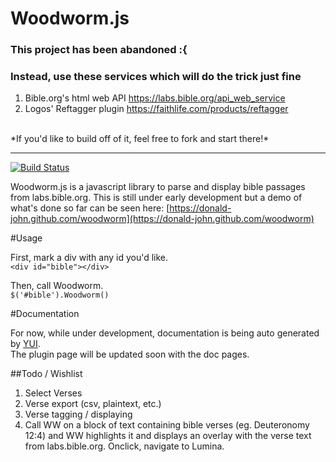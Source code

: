 Woodworm.js
========

### This project has been abandoned :{
### Instead, use these services which will do the trick just fine
1. Bible.org's html web API https://labs.bible.org/api_web_service
2. Logos' Reftagger plugin https://faithlife.com/products/reftagger
<br>
*If you'd like to build off of it, feel free to fork and start there!*

---

[![Build Status](https://travis-ci.org/imdonaldjohn/woodworm.svg?branch=master)](https://travis-ci.org/imdonaldjohn/woodworm)

Woodworm.js is a javascript library to parse and display bible passages from labs.bible.org.
This is still under early development but a demo of what's done so far can be seen here:
[https://donald-john.github.com/woodworm](https://donald-john.github.com/woodworm)


#Usage

First, mark a div with any id you'd like.<br/>
`<div id="bible"></div>`

Then, call Woodworm.<br/>
`$('#bible').Woodworm()`

#Documentation

For now, while under development, documentation is being auto generated by [YUI](http://yui.github.io/yuidoc/). <br/>
The plugin page will be updated soon with the doc pages.

##Todo / Wishlist

1. Select Verses
2. Verse export (csv, plaintext, etc.)
3. Verse tagging / displaying
  1. Call WW on a block of text containing bible verses (eg. Deuteronomy 12:4) and WW highlights it and displays an overlay with the verse text from labs.bible.org. Onclick, navigate to Lumina.
